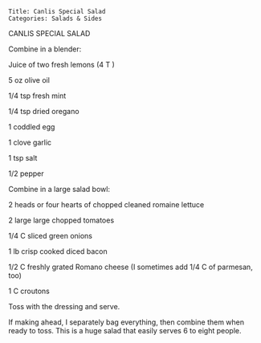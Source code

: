 ~~~ recipe-info
Title: Canlis Special Salad
Categories: Salads & Sides
~~~

CANLIS SPECIAL SALAD

Combine in a blender:

Juice of two fresh lemons (4 T )

5 oz olive oil

1/4 tsp fresh mint

1/4 tsp dried oregano

1 coddled egg

1 clove garlic

1 tsp salt

1/2 pepper

Combine in a large salad bowl:

2 heads or four hearts of chopped cleaned romaine lettuce

2 large large chopped tomatoes

1/4 C sliced green onions

1 lb crisp cooked diced bacon

1/2 C freshly grated Romano cheese (I sometimes add 1/4 C of parmesan, too)

1 C croutons

Toss with the dressing and serve.

If making ahead, I separately bag everything, then combine them when ready to toss.  This is a huge
salad that easily serves 6 to eight people.
